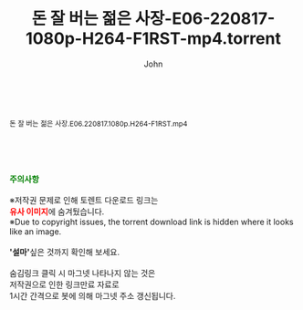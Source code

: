 ﻿---
layout: post
title:  "돈 잘 버는 젊은 사장-E06-220817-1080p-H264-F1RST-mp4.torrent"
author: John
categories: [ 방송/음악 ]
tags: [  ]
image:  
description: "돈 잘 버는 젊은 사장-E06-220817-1080p-H264-F1RST-mp4 torrent 정보 공유"
toc: true
toc_sticky: true
---

<br>
<div class="view-img">
<a class="view_image" href="http://torrentmobile61.com/bbs/view_image.php?fn=%2Fdata%2Ffile%2Fmusic%2F3735183265_bcXkUWp8_0a19cdab034f7235535bc70eafaa3b85a1b220b5.jpg" target="_blank"><img alt="" class="img-tag" content="http://torrentmobile61.com/data/file/music/3735183265_bcXkUWp8_0a19cdab034f7235535bc70eafaa3b85a1b220b5.jpg" itemprop="image" src="http://torrentmobile61.com/data/file/music/thumb-3735183265_bcXkUWp8_0a19cdab034f7235535bc70eafaa3b85a1b220b5_835x2212.jpg"/></a></div><div class="view-content" itemprop="description">
<p><span style="font-size:12px;">돈 잘 버는 젊은 사장.E06.220817.1080p.H264-F1RST.mp4</span> </p> </div>
    
<br><br><br>
<p data-ke-size="size16"><b><span style="color: green;">주의사항</span></b><br /><br />※저작권 문제로 인해 토렌트 다운로드 링크는<br /><b><span style="color: red;">유사 이미지</span></b>에 숨겨뒀습니다.<br />※Due to copyright issues, the torrent download link is hidden where it looks like an image.<br /><br /><b>'설마'</b>싶은 것까지 확인해 보세요.<br /><br />숨김링크 클릭 시 마그넷 나타나지 않는 것은<br />저작권으로 인한 링크만료 자료로<br />1시간 간격으로 봇에 의해 마그넷 주소 갱신됩니다.</p>
